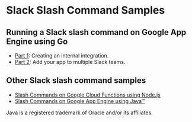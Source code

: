 # Slack Slash Command Samples

## Running a Slack slash command on Google App Engine using Go

- [Part 1](1-happy-clouds): Creating an internal integration.
- [Part 2](2-oauth): Add your app to multiple Slack teams.

## Other Slack slash command samples

- [Slash Commands on Google Cloud Functions using Node.js](https://cloud.google.com/functions/docs/tutorials/slack)
- [Slash Commands on Google App Engine using Java™](../java/command)

Java is a registered trademark of Oracle and/or its affiliates.

